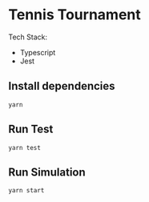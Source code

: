 # Tennis Tournament

Tech Stack:

- Typescript
- Jest

## Install dependencies

`yarn`

## Run Test

`yarn test`

## Run Simulation

`yarn start`
